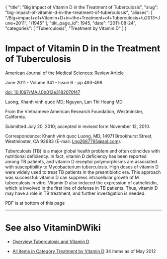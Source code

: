 {
  "title": "Big impact of Vitamin D in the Treatment of Tuberculosis",
  "slug": "big-impact-of-vitamin-d-in-the-treatment-of-tuberculosis",
  "aliases": [
    "/Big+impact+of+Vitamin+D+in+the+Treatment+of+Tuberculosis+\u2013+June+2011",
    "/1945"
  ],
  "tiki_page_id": 1945,
  "date": "2011-08-24",
  "categories": [
    "Tuberculosis",
    "Treatment by Vitamin D"
  ]
}


# Impact of Vitamin D in the Treatment of Tuberculosis

American Journal of the Medical Sciences: Review Article

June 2011 - Volume 341 - Issue 6 - pp 493-498

[doi: 10.1097/MAJ.0b013e3182070f47](https://doi.org/10.1097/MAJ.0b013e3182070f47)

Luong, Khanh vinh quoc MD; Nguyen, Lan Thi Hoang MD

From the Vietnamese American Research Foundation, Westminster, California.

Submitted July 20, 2010; accepted in revised form November 12, 2010.

Correspondence: Khanh vinh quoc Luong, MD, 14971 Brookhurst Street, Westminster, CA 92683 (E-mail: Lng2687765@aol.com).

Tuberculosis (TB) is a major global health problem and often coincides with nutritional deficiency. In fact, vitamin D deficiency has been reported among TB patients, and vitamin D receptor polymorphisms are associated with susceptibility to Mycobacterium tuberculosis. High doses of vitamin D were widely used to treat TB patients in the preantibiotic era. This approach was successful: vitamin D can suppress intracellular growth of M tuberculosis in vitro. Vitamin D also induced the expression of cathelicidin, which is involved in the first line of defense in TB patients. Thus, vitamin D may have a role in TB treatment, and further investigation is needed.

PDF is at bottom of this page

- - - - - - - - 

# See also VitaminDWiki

* [Overview Tuberculosis and Vitamin D](/posts/overview-tuberculosis-and-vitamin-d)

* [All items in Category Treatment by Vitamin D](https://www.VitaminDWiki.com/tiki-browse_categories.php?parentId=85&sort_mode=created_desc) 34 items as of May 2012

